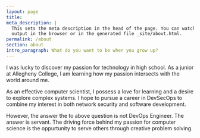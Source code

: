 ```yaml
---
layout: page
title:
meta_description: |
  This sets the meta description in the head of the page. You can watch the 
  output in the browser or in the generated file _site/about.html.
permalink: /about
section: about
intro_paragraph: What do you want to be when you grow up?
---
```

I was lucky to discover my passion for technology in high school. As a junior
at Allegheny College, I am learning how my passion intersects with the world around me.

As an effective computer scientist, I possess a love for learning and a desire to explore complex systems. I hope to pursue a career in DevSecOps to combine my interest in both network security and software development.

However, the answer the to above question is not DevOps Engineer. The answer is servant. The driving force behind my passion for computer science is the oppurtunity to serve others through creative problem solving.
